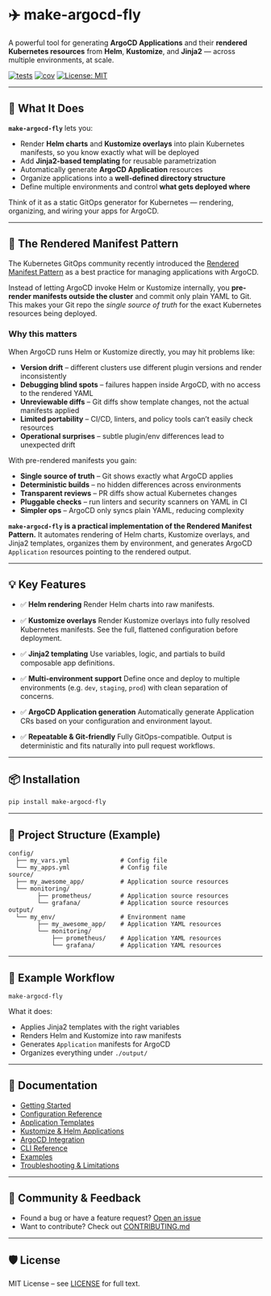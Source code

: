 # ✈️ make-argocd-fly

A powerful tool for generating **ArgoCD Applications** and their **rendered Kubernetes resources** from **Helm**, **Kustomize**, and **Jinja2** — across multiple environments, at scale.

[![tests](https://img.shields.io/github/actions/workflow/status/Karandash8/make-argocd-fly/coverage.yml?branch=main)](https://github.com/Karandash8/make-argocd-fly/actions/workflows/coverage.yml)
[![cov](https://img.shields.io/endpoint?url=https://gist.githubusercontent.com/Karandash8/26eb92c97bbfac22b938afebac85e7cd/raw/covbadge.json)](https://img.shields.io/endpoint?url=https://gist.githubusercontent.com/Karandash8/26eb92c97bbfac22b938afebac85e7cd/raw/covbadge.json)
[![License: MIT](https://img.shields.io/badge/License-MIT-blue.svg)](LICENSE)

---

## 🔧 What It Does

**`make-argocd-fly`** lets you:

- Render **Helm charts** and **Kustomize overlays** into plain Kubernetes manifests, so you know exactly what will be deployed
- Add **Jinja2-based templating** for reusable parametrization
- Automatically generate **ArgoCD Application** resources
- Organize applications into a **well-defined directory structure**
- Define multiple environments and control **what gets deployed where**

Think of it as a static GitOps generator for Kubernetes — rendering, organizing, and wiring your apps for ArgoCD.

---

## 🧩 The Rendered Manifest Pattern

The Kubernetes GitOps community recently introduced the [Rendered Manifest Pattern](https://www.youtube.com/watch?v=TonN-369Qfo) as a best practice for managing applications with ArgoCD.

Instead of letting ArgoCD invoke Helm or Kustomize internally, you **pre-render manifests outside the cluster** and commit only plain YAML to Git.
This makes your Git repo the *single source of truth* for the exact Kubernetes resources being deployed.

### Why this matters

When ArgoCD runs Helm or Kustomize directly, you may hit problems like:
- **Version drift** – different clusters use different plugin versions and render inconsistently
- **Debugging blind spots** – failures happen inside ArgoCD, with no access to the rendered YAML
- **Unreviewable diffs** – Git diffs show template changes, not the actual manifests applied
- **Limited portability** – CI/CD, linters, and policy tools can’t easily check resources
- **Operational surprises** – subtle plugin/env differences lead to unexpected drift

With pre-rendered manifests you gain:
- **Single source of truth** – Git shows exactly what ArgoCD applies
- **Deterministic builds** – no hidden differences across environments
- **Transparent reviews** – PR diffs show actual Kubernetes changes
- **Pluggable checks** – run linters and security scanners on YAML in CI
- **Simpler ops** – ArgoCD only syncs plain YAML, reducing complexity

**`make-argocd-fly` is a practical implementation of the Rendered Manifest Pattern.**
It automates rendering of Helm charts, Kustomize overlays, and Jinja2 templates, organizes them by environment, and generates ArgoCD `Application` resources pointing to the rendered output.


---

## 💡 Key Features

* ✅ **Helm rendering**
Render Helm charts into raw manifests.

* ✅ **Kustomize overlays**
Render Kustomize overlays into fully resolved Kubernetes manifests. See the full, flattened configuration before deployment.

* ✅ **Jinja2 templating**
Use variables, logic, and partials to build composable app definitions.

* ✅ **Multi-environment support**
Define once and deploy to multiple environments (e.g. `dev`, `staging`, `prod`) with clean separation of concerns.

* ✅ **ArgoCD Application generation**
Automatically generate Application CRs based on your configuration and environment layout.

* ✅ **Repeatable & Git-friendly**
Fully GitOps-compatible. Output is deterministic and fits naturally into pull request workflows.

---

## 📦 Installation

```bash
pip install make-argocd-fly
```

---

## 📁 Project Structure (Example)

```
config/
  ├── my_vars.yml              # Config file
  └── my_apps.yml              # Config file
source/
  ├── my_awesome_app/          # Application source resources
  └── monitoring/
        ├── prometheus/        # Application source resources
        └── grafana/           # Application source resources
output/
  └── my_env/                  # Environment name
        ├── my_awesome_app/    # Application YAML resources
        └── monitoring/
            ├── prometheus/    # Application YAML resources
            └── grafana/       # Application YAML resources
```

---

## 🔄 Example Workflow

```
make-argocd-fly
```

What it does:
- Applies Jinja2 templates with the right variables
- Renders Helm and Kustomize into raw manifests
- Generates `Application` manifests for ArgoCD
- Organizes everything under `./output/`

---

## 📘 Documentation

- [Getting Started](https://github.com/Karandash8/make-argocd-fly/blob/main/docs/getting-started.md)
- [Configuration Reference](https://github.com/Karandash8/make-argocd-fly/blob/main/docs/configuration.md)
- [Application Templates](https://github.com/Karandash8/make-argocd-fly/blob/main/docs/templates.md)
- [Kustomize & Helm Applications](https://github.com/Karandash8/make-argocd-fly/blob/main/docs/kustomize.md)
- [ArgoCD Integration](https://github.com/Karandash8/make-argocd-fly/blob/main/docs/argocd.md)
- [CLI Reference](https://github.com/Karandash8/make-argocd-fly/blob/main/docs/cli.md)
- [Examples](https://github.com/Karandash8/make-argocd-fly/blob/main/docs/examples.md)
- [Troubleshooting & Limitations](https://github.com/Karandash8/make-argocd-fly/blob/main/docs/caveats.md)

---

## 📣 Community & Feedback

- Found a bug or have a feature request? [Open an issue](https://github.com/Karandash8/make-argocd-fly/issues)
- Want to contribute? Check out [CONTRIBUTING.md](https://github.com/Karandash8/make-argocd-fly/blob/main/CONTRIBUTING.md)

---

## 🛡 License

MIT License – see [LICENSE](https://github.com/Karandash8/make-argocd-fly/blob/main/LICENSE) for full text.
